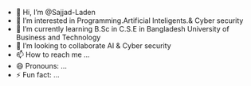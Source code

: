 - 👋 Hi, I’m @Sajjad-Laden
- 👀 I’m interested in Programming.Artificial Inteligents.& Cyber security 
- 🌱 I’m currently learning B.Sc in C.S.E in Bangladesh University of Business and Technology
- 💞️ I’m looking to collaborate AI & Cyber security 
- 📫 How to reach me ...
- 😄 Pronouns: ...
- ⚡ Fun fact: ...

<!---
Sajjad-Laden/Sajjad-Laden is a ✨ special ✨ repository because its `README.md` (this file) appears on your GitHub profile.
You can click the Preview link to take a look at your changes.
--->
